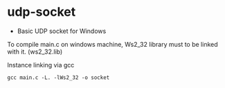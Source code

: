 # udp-socket

- Basic UDP socket for Windows 

To compile main.c on windows machine, Ws2_32 library must to be linked with it. (ws2_32.lib)

Instance linking via gcc
```
gcc main.c -L. -lWs2_32 -o socket
```
